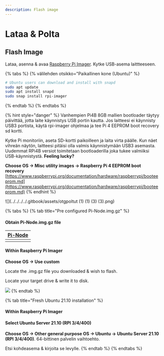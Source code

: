 ```yaml
---
description: Flash image
---
```


# Lataa & Polta

## Flash Image

Lataa, asenna & avaa [Raspberry Pi Imager](https://github.com/raspberrypi/rpi-imager/releases/latest). Kytke USB-asema laittteeseen.

{% tabs %}
{% välilehden otsikko="Paikallinen kone (Ubuntu)" %}
```bash
# Ubuntu users can download and install with snapd
sudo apt update
sudo apt install snapd
sudo snap install rpi-imager
```
{% endtab %}
{% endtabs %}

{% hint style="danger" %}
Vanhempien Pi4B 8GB mallien bootloader täytyy päivittää, jotta laite käynnistys USB portin kautta. Jos laitteesi ei käynnisty USB3 portista, käytä rpi-imager ohjelmaa ja tee Pi 4 EEPROM boot recovery sd kortti.

Kytke Pi monitoriin, aseta SD-kortti paikoilleen ja laita virta päälle. Kun näet vihreän näytön, laitteesi pitäisi olla valmis käynnistymään USB3 asemasta. Uudemmat RPi4B versiot toimitetaan bootloaderilla joka tukee valmiiksi USB-käynnistystä. **Feeling lucky?**

**Choose OS -> Misc utility images -> Raspberry Pi 4 EEPROM boot recovery** [https://www.raspberrypi.org/documentation/hardware/raspberrypi/booteeprom.md](https://www.raspberrypi.org/documentation/hardware/raspberrypi/booteeprom.md)
{% endhint %}

![](../../../../.gitbook/assets/otgpoltut (1) (1) (3) (3).png)

{% tabs %}
{% tab title="Pre configured Pi-Node.img.gz" %}
#### Obtain Pi-Node.img.gz file

| [Pi-Node](https://mainnet.adamantium.online/Pi-Node.img.gz) |
| ----------------------------------------------------------- |
|                                                             |

#### Within Raspberry Pi Imager

**Choose OS -> Use custom**

Locate the .img.gz file you downloaded & wish to flash.

Locate your target drive & write it to disk.

![](../../../.gitbook/assets/custom\_os.png)
{% endtab %}

{% tab title="Fresh Ubuntu 21.10 installation" %}
#### Within Raspberry Pi Imager

#### Select Ubuntu Server 21.10 (RPI 3/4/400)

**Choose OS -> Other general purpose OS -> Ubuntu -> Ubuntu Server 21.10 (RPI 3/4/400)**. 64-bittinen palvelin vaihtoehto.

Etsi kohdeasema & kirjoita se levylle.
{% endtab %}
{% endtabs %}
